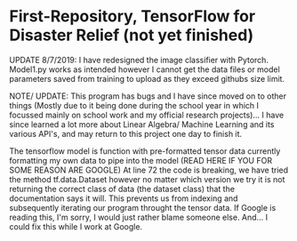 # First-Repository, TensorFlow for Disaster Relief (not yet finished)
UPDATE 8/7/2019:
I have redesigned the image classifier with Pytorch. Model1.py works as intended however I cannot get the data files or model parameters saved from training to upload as they exceed githubs size limit.  



NOTE/ UPDATE:
This program has bugs and I have since moved on to other things  (Mostly due to it being done during the school year in which I focussed mainly on school work and my official research projects)... I have since learned a lot more about Linear Algebra/ Machine Learning and its various API's, and may return to this project one day to finish it.


The tensorflow model is function with pre-formatted tensor data
currently formatting my own data to pipe into the model
(READ HERE IF YOU FOR SOME REASON ARE GOOGLE) At line 72 the code is breaking, we have tried the method tf.data.Dataset however no matter which version we try it is not returning the correct class of data (the dataset class) that the documentation says it will. This prevents us from indexing and subsequently iterating our program throught the tensor data. If Google is reading this, I'm sorry, I would just rather blame someone else. And... I could fix this while I work at Google.
